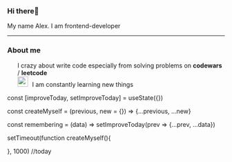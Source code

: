<style>
ul>li {
  list-style:none;
}
li>img {
  margin-right:10px;
  }
</style>

### Hi there👋
My name Alex. I am frontend-developer
<hr>
<h3>About me</h3>
<ul>
  <li>I crazy about write code especially from solving problems on <b>codewars</b> / <b>leetcode</b></li>
  <li><img src="https://cdn3.iconfinder.com/data/icons/education-science-vol-1-1/512/reading_book_read_learn-256.png" width="24px"/>I am constantly learning new things</li>
  <li></li>
  <li></li>
  <li></li>
  <li></li>
</ul>
const [improveToday, setImproveToday] = useState({})

const createMyself = (previous, new = {}) => {...previous, ...new}

const remembering = (data) => setImproveToday(prev => {...prev, ...data})

setTimeout(function createMyself(){

}, 1000)
//today
